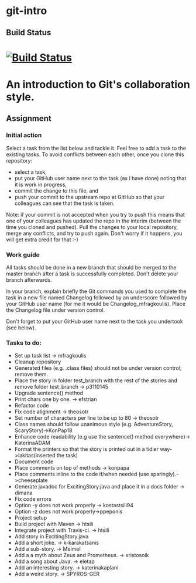 git-intro
=========

## Build Status
[![Build Status](https://travis-ci.org/dmst-sweng/git-intro.svg?branch=master)](https://travis-ci.org/dmst-sweng/git-intro)
=========

# An introduction to Git's collaboration style.

## Assignment

### Initial action

Select a task from the list below and tackle it.
Feel free to add a task to the existing tasks.
To avoid conflicts between each other, once you clone
this repository:
* select a task,
* put your GitHub user name next to the task (as I have done)
  noting that it is work in progress,
* commit the change to this file, and
* push your commit to the upstream repo at GitHub so that
  your colleagues can see that the task is taken.

Note: if your commit is not accepted when you try to push
this means that one of your colleagues has updated the repo
in the interim (between the time you cloned and pushed).
Pull the changes to your local repository, merge any conflicts,
and try to push again.
Don't worry if it happens, you will get extra credit for that :-)

### Work guide

All tasks should be done in a new branch that
should be merged to the master branch after
a task is successfully completed.
Don't delete your branch afterwards.

In your branch, explain briefly the Git commands you used to complete the task
in a new file named Changelog followed by an underscore followed by your GitHub
user name (for me it would be Changelog_mfragkoulis).
Place the Changelog file under version control.

Don't forget to put your GitHub user name next to the task
you undertook (see below).

### Tasks to do:

* Set up task list -> mfragkoulis
* Cleanup repository
 * Generated files (e.g. .class files) should not be under version
   control; remove them.
* Place the story in folder test_branch with the rest of the stories
   and remove folder test_branch -> p3110145
* Upgrade sentence() method
 * Print chars one by one. -> efstrian
* Refactor code
 * Fix code alignment -> theosotr
 * Set number of characters per line to be up to 80 -> theosotr
 * Class names should follow unanimous style (e.g. AdventureStory, ScaryStory)->KonPap18
 * Enhance code readability (e.g use the sentence() method everywhere)-> KaterinaADAM
 * Format the printers so that the story is printed out in a tidier way->lakitas(inserted the task)
* Document code
 * Place comments on top of methods -> konpapa
 * Place comments inline to the code if/when needed (use sparingly).->cheeseplate
* Generate javadoc for ExcitingStory.java and place it in a docs folder -> dimana
* Fix code errors
 * Option -y does not work properly -> kostastsili94
 * Option -z does not work properly->ppeponis
* Project setup
 * Build project with Maven -> htsili
 * Integrate project with Travis-ci. -> htsili
* Add story in ExcitingStory.java
 * Add a short joke. -> k-karakatsanis
 * Add a sub-story. -> Melmel
 * Add a a myth about Zeus and Prometheus. -> xristosoik
 * Add a song about Java. -> eletap
 * Add an interesting story. -> katerinakaplani
 * Add a weird story. -> SPYROS-GER